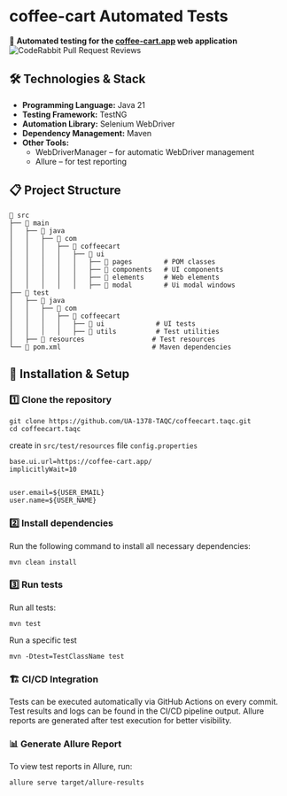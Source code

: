 # coffee-cart Automated Tests
🧪 **Automated testing for the [coffee-cart.app](https://coffee-cart.app) web application**
![CodeRabbit Pull Request Reviews](https://img.shields.io/coderabbit/prs/github/UA-1378-TAQC/coffeecart.taqc?utm_source=oss&utm_medium=github&utm_campaign=UA-1378-TAQC%2Fcoffeecart.taqc&labelColor=171717&color=FF570A&link=https%3A%2F%2Fcoderabbit.ai&label=CodeRabbit+Reviews)


## 🛠 Technologies & Stack
- **Programming Language:** Java 21
- **Testing Framework:**  TestNG
- **Automation Library:** Selenium WebDriver
- **Dependency Management:** Maven
- **Other Tools:**
  - WebDriverManager – for automatic WebDriver management
  - Allure – for test reporting

## 📋 Project Structure
```
📂 src
├── 📂 main
│   ├── 📂 java
│   │   ├── 📂 com
│   │   │   ├── 📂 coffeecart
│   │   │   │   ├── 📂 ui
│   │   │   │   │   ├── 📂 pages        # POM classes
│   │   │   │   │   ├── 📂 components   # UI components
│   │   │   │   │   ├── 📂 elements     # Web elements
│   │   │   │   │   ├── 📂 modal        # Ui modal windows
├── 📂 test
│   ├── 📂 java
│   │   ├── 📂 com
│   │   │   ├── 📂 coffeecart
│   │   │   │   ├── 📂 ui             # UI tests
│   │   │   │   ├── 📂 utils          # Test utilities
│   ├── 📂 resources                 # Test resources
└── 📄 pom.xml                       # Maven dependencies
 ```

## 🔧 Installation & Setup
### 1️⃣ Clone the repository
```
git clone https://github.com/UA-1378-TAQC/coffeecart.taqc.git
cd coffeecart.taqc
```

create in `src/test/resources` file  `config.properties`

```properties
base.ui.url=https://coffee-cart.app/
implicitlyWait=10


user.email=${USER_EMAIL}
user.name=${USER_NAME}
```
### 2️⃣ Install dependencies
Run the following command to install all necessary dependencies:
```
mvn clean install
```
### 3️⃣ Run tests
Run all tests:
```
mvn test
```
Run a specific test
```
mvn -Dtest=TestClassName test
```
### 🏗 CI/CD Integration
Tests can be executed automatically via GitHub Actions on every commit.
Test results and logs can be found in the CI/CD pipeline output.
Allure reports are generated after test execution for better visibility.

### 📊 Generate Allure Report
To view test reports in Allure, run:
```
allure serve target/allure-results
```
